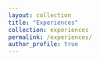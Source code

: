 ```yaml
---
layout: collection
title: "Experiences"
collection: experiences
permalink: /experiences/
author_profile: true
---
```

